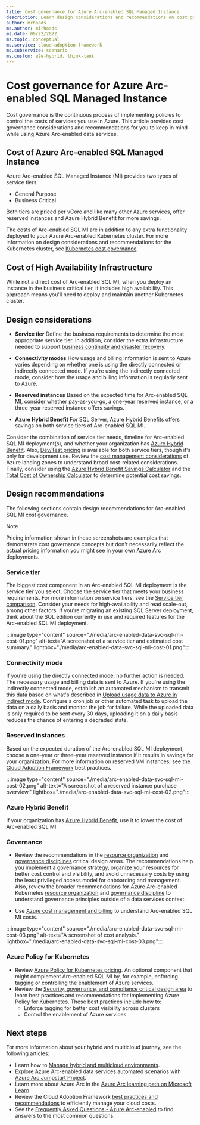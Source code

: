 ```yaml
---
title: Cost governance for Azure Arc-enabled SQL Managed Instance
description: Learn design considerations and recommendations on cost governance for Azure Arc-enabled SQL Managed Instance.
author: mrhoads
ms.author: mirhoads
ms.date: 09/22/2022
ms.topic: conceptual
ms.service: cloud-adoption-framework
ms.subservice: scenario
ms.custom: e2e-hybrid, think-tank
---
```


# Cost governance for Azure Arc-enabled SQL Managed Instance

Cost governance is the continuous process of implementing policies to control the costs of services you use in Azure. This article provides cost governance considerations and recommendations for you to keep in mind while using Azure Arc-enabled data services.

## Cost of Azure Arc-enabled SQL Managed Instance

Azure Arc-enabled SQL Managed Instance (MI) provides two types of service tiers:

- General Purpose
- Business Critical

Both tiers are priced per vCore and like many other Azure services, offer reserved instances and Azure Hybrid Benefit for more savings.  

The costs of Arc-enabled SQL MI are in addition to any extra functionality deployed to your Azure Arc-enabled Kubernetes cluster. For more information on design considerations and recommendations for the Kubernetes cluster, see [Kubernetes cost governance](/azure/cloud-adoption-framework/scenarios/hybrid/arc-enabled-kubernetes/eslz-arc-kubernetes-cost-governance).

## Cost of High Availability Infrastructure

While not a direct cost of Arc-enabled SQL MI, when you deploy an instance in the business critical tier, it includes high availability. This approach means you'll need to deploy and maintain another Kubernetes cluster.

## Design considerations

- **Service tier** Define the business requirements to determine the most appropriate service tier. In addition, consider the extra infrastructure needed to support [business continuity and disaster recovery](./eslz-arc-data-service-sql-managed-instance-business-continuity-disaster-recovery.md).

- **Connectivity modes** How usage and billing information is sent to Azure varies depending on whether one is using the directly connected or indirectly connected mode. If you're using the indirectly connected mode, consider how the usage and billing information is regularly sent to Azure.

- **Reserved instances** Based on the expected time for Arc-enabled SQL MI, consider whether pay-as-you-go, a one-year reserved instance, or a three-year reserved instance offers savings.

- **Azure Hybrid Benefit** For SQL Server, Azure Hybrid Benefits offers savings on both service tiers of Arc-enabled SQL MI.

Consider the combination of service tier needs, timeline for Arc-enabled SQL MI deployment(s), and whether your organization has [Azure Hybrid Benefit](/azure/azure-sql/azure-hybrid-benefit?view=azuresql&tabs=azure-portal). Also, [Dev/Test pricing](/pricing/dev-test/) is available for both service tiers, though it's only for development use. Review the [cost management considerations](/azure/cloud-adoption-framework/ready/landing-zone/design-area/governance#cost-management-considerations) of Azure landing zones to understand broad cost-related considerations. Finally, consider using the [Azure Hybrid Benefit Savings Calculator](https://azure.microsoft.com/pricing/hybrid-benefit/#calculator) and the [Total Cost of Ownership Calculator](https://azure.microsoft.com/pricing/tco/) to determine potential cost savings.

## Design recommendations

The following sections contain design recommendations for Arc-enabled SQL MI cost governance.

> [!NOTE]
> Pricing information shown in these screenshots are examples that demonstrate cost governance concepts but don't necessarily reflect the actual pricing information you might see in your own Azure Arc deployments.

### Service tier

The biggest cost component in an Arc-enabled SQL MI deployment is the service tier you select. Choose the service tier that meets your business requirements. For more information on service tiers, see the [Service tier comparison](/azure/azure-arc/data/service-tiers#service-tier-comparison). Consider your needs for high-availability and read scale-out, among other factors. If you're migrating an existing SQL Server deployment, think about the SQL edition currently in use and required features for the Arc-enabled SQL MI deployment.

:::image type="content" source="./media/arc-enabled-data-svc-sql-mi-cost-01.png" alt-text="A screenshot of a service tier and estimated cost summary." lightbox="./media/arc-enabled-data-svc-sql-mi-cost-01.png":::

### Connectivity mode

If you're using the directly connected mode, no further action is needed. The necessary usage and billing data is sent to Azure. If you're using the indirectly connected mode, establish an automated mechanism to transmit this data based on what's described in [Upload usage data to Azure in indirect mode](/azure/azure-arc/data/upload-usage-data). Configure a cron job or other automated task to upload the data on a daily basis and monitor the job for failure. While the uploaded data is only required to be sent every 30 days, uploading it on a daily basis reduces the chance of entering a degraded state.

### Reserved instances

Based on the expected duration of the Arc-enabled SQL MI deployment, choose a one-year or three-year reserved instance if it results in savings for your organization. For more information on reserved VM instances, see the [Cloud Adoption Framework](/azure/cloud-adoption-framework/govern/cost-management/best-practices#best-practice-use-azure-reserved-vm-instances) best practices.

:::image type="content" source="./media/arc-enabled-data-svc-sql-mi-cost-02.png" alt-text="A screenshot of a reserved instance purchase overview." lightbox="./media/arc-enabled-data-svc-sql-mi-cost-02.png":::

### Azure Hybrid Benefit

If your organization has [Azure Hybrid Benefit](/azure/azure-sql/azure-hybrid-benefit?view=azuresql&tabs=azure-portal), use it to lower the cost of Arc-enabled SQL MI.

### Governance

- Review the recommendations in the [resource organization](./eslz-arc-datasvc-sqlmi-resource-organization.md) and [governance disciplines](./eslz-arc-datasvc-sqlmi-governance-disciplines.md) critical design areas. The recommendations help you implement a governance strategy, organize your resources for better cost control and visibility, and avoid unnecessary costs by using the least privileged access model for onboarding and management. Also, review the broader recommendations for Azure Arc-enabled Kubernetes [resource organization](/azure/cloud-adoption-framework/scenarios/hybrid/arc-enabled-kubernetes/eslz-arc-kubernetes-resource-organization) and [governance discipline](/azure/cloud-adoption-framework/scenarios/hybrid/arc-enabled-kubernetes/eslz-arc-kubernetes-governance-disciplines) to understand governance principles outside of a data services context.

- Use [Azure cost management and billing](/azure/cost-management-billing/costs/quick-acm-cost-analysis) to understand Arc-enabled SQL MI costs.

:::image type="content" source="./media/arc-enabled-data-svc-sql-mi-cost-03.png" alt-text="A screenshot of cost analysis." lightbox="./media/arc-enabled-data-svc-sql-mi-cost-03.png":::

### Azure Policy for Kubernetes

- Review [Azure Policy for Kubernetes pricing](https://azure.microsoft.com/pricing/details/azure-arc/). An optional component that might complement Arc-enabled SQL MI by, for example, enforcing tagging or controlling the enablement of Azure services.
- Review the [Security, governance, and compliance critical design area](./eslz-arc-datasvc-sqlmi-management-disciplines.md) to learn best practices and recommendations for implementing Azure Policy for Kubernetes. These best practices include how to:
  - Enforce tagging for better cost visibility across clusters
  - Control the enablement of Azure services

## Next steps

For more information about your hybrid and multicloud journey, see the following articles:

- Learn how to [Manage hybrid and multicloud environments](/azure/cloud-adoption-framework/scenarios/hybrid/manage).
- Explore Azure Arc-enabled data services automated scenarios with [Azure Arc Jumpstart Project](https://azurearcjumpstart.io/azure_arc_jumpstart/azure_arc_data/).
- Learn more about Azure Arc in the [Azure Arc learning path on Microsoft Learn](/learn/paths/manage-hybrid-infrastructure-with-azure-arc/).
- Review the Cloud Adoption Framework [best practices and recommendations](/azure/cloud-adoption-framework/get-started/manage-costs) to efficiently manage your cloud costs.
- See the [Frequently Asked Questions - Azure Arc-enabled](/azure/azure-arc/kubernetes/faq) to find answers to the most common questions.
